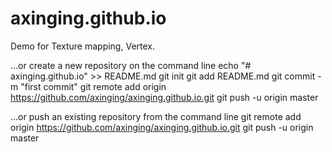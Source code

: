# axinging.github.io
Demo for Texture mapping, Vertex.

…or create a new repository on the command line
echo "# axinging.github.io" >> README.md
git init
git add README.md
git commit -m "first commit"
git remote add origin https://github.com/axinging/axinging.github.io.git
git push -u origin master


…or push an existing repository from the command line
git remote add origin https://github.com/axinging/axinging.github.io.git
git push -u origin master
